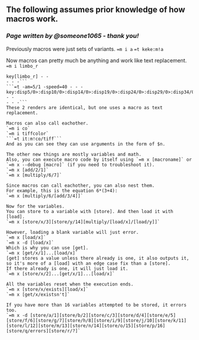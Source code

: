 ## The following assumes prior knowledge of how macros work.
### _Page written by @someone1065 - thank you!_

Previously macros were just sets of variants.
`=m i a`
```=t keke:m!a```

Now macros can pretty much be anything and work like text replacement.
`=m i limbo_r`
```=t -am=5/1 -speed=40 - - -
key[limbo_r] - -
- - -```
```=t -am=5/1 -speed=40 - - -
key:disp5/0>:disp10/0>:disp14/0>:disp19/0>:disp24/0>:disp29/0>:disp34/0>:disp38/0>:disp43/0>:disp48/0> - -
- - -```
These 2 renders are identical, but one uses a macro as text replacement.

Macros can also call eachother.
`=m i co`
`=m i tiffcolor`
```=t it:m!co/tiff```
And as you can see they can use arguments in the form of $n.

The other new things are mostly variables and math.
Also, you can execute macro code by itself using `=m x [macroname]` or `=m x --debug [macro]` (if you need to troubleshoot it).
`=m x [add/2/1]`
`=m x [multiply/6/7]`

Since macros can call eachother, you can also nest them.
For example, this is the equation 6*(3+4):
`=m x [multiply/6/[add/3/4]]`

Now for the variables.
You can store to a variable with [store]. And then load it with [load].
`=m x [store/x/3][store/y/14][multiply/[load/x]/[load/y]]`

However, loading a blank variable will just error.
`=m x [load/x]`
`=m x -d [load/x]`
Which is why you can use [get].
`=m x [get/x/1]...[load/x]`
[get] stores a value unless there already is one, it also outputs it, so it's more of a [load] with an edge case fix than a [store].
If there already is one, it will just load it.
`=m x [store/x/2]...[get/x/1]...[load/x]`

All the variables reset when the execution ends.
`=m x [store/x/exists][load/x]`
`=m x [get/x/existsn't]`

If you have more than 16 variables attempted to be stored, it errors too.
`=m x -d [store/a/1][store/b/2][store/c/3][store/d/4][store/e/5][store/f/6][store/g/7][store/h/8][store/i/9][store/j/10][store/k/11][store/l/12][store/m/13][store/n/14][store/o/15][store/p/16][store/q/errors][store/r/?]`